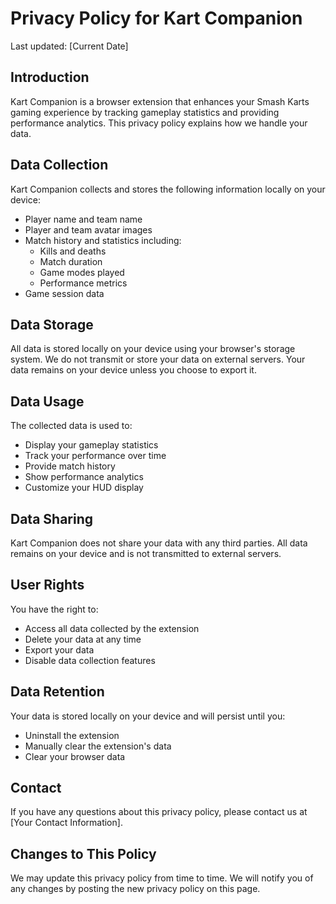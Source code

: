 # Privacy Policy for Kart Companion

Last updated: [Current Date]

## Introduction

Kart Companion is a browser extension that enhances your Smash Karts gaming experience by tracking gameplay statistics and providing performance analytics. This privacy policy explains how we handle your data.

## Data Collection

Kart Companion collects and stores the following information locally on your device:

- Player name and team name
- Player and team avatar images
- Match history and statistics including:
  - Kills and deaths
  - Match duration
  - Game modes played
  - Performance metrics
- Game session data

## Data Storage

All data is stored locally on your device using your browser's storage system. We do not transmit or store your data on external servers. Your data remains on your device unless you choose to export it.

## Data Usage

The collected data is used to:
- Display your gameplay statistics
- Track your performance over time
- Provide match history
- Show performance analytics
- Customize your HUD display

## Data Sharing

Kart Companion does not share your data with any third parties. All data remains on your device and is not transmitted to external servers.

## User Rights

You have the right to:
- Access all data collected by the extension
- Delete your data at any time
- Export your data
- Disable data collection features

## Data Retention

Your data is stored locally on your device and will persist until you:
- Uninstall the extension
- Manually clear the extension's data
- Clear your browser data

## Contact

If you have any questions about this privacy policy, please contact us at [Your Contact Information].

## Changes to This Policy

We may update this privacy policy from time to time. We will notify you of any changes by posting the new privacy policy on this page. 